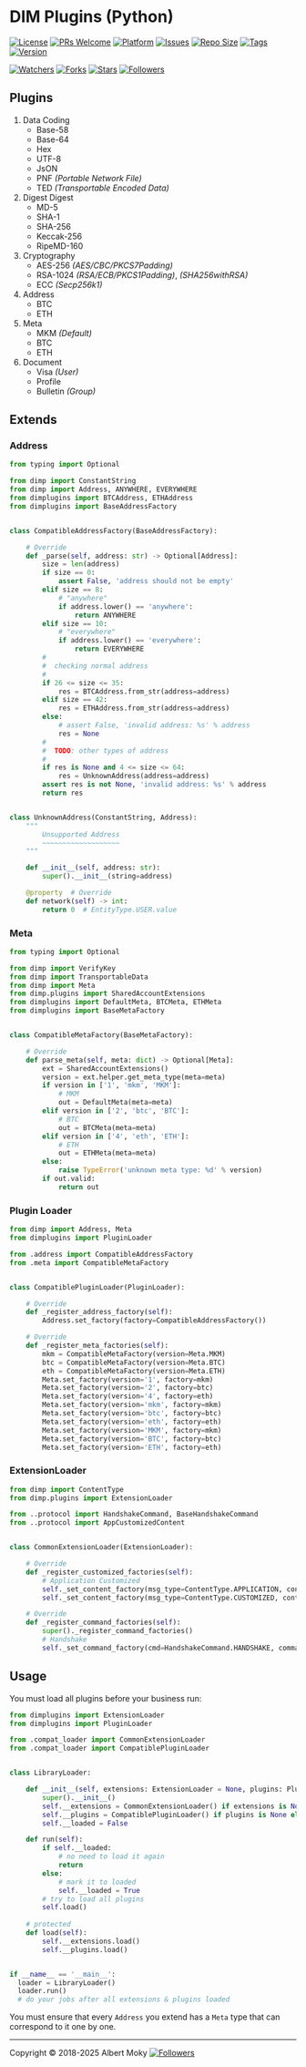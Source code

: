 # DIM Plugins (Python)

[![License](https://img.shields.io/github/license/dimchat/plugins-py)](https://github.com/dimchat/plugins-py/blob/main/LICENSE)
[![PRs Welcome](https://img.shields.io/badge/PRs-welcome-brightgreen.svg)](https://github.com/dimchat/plugins-py/pulls)
[![Platform](https://img.shields.io/badge/Platform-Python%203-brightgreen.svg)](https://github.com/dimchat/plugins-py/wiki)
[![Issues](https://img.shields.io/github/issues/dimchat/plugins-py)](https://github.com/dimchat/plugins-py/issues)
[![Repo Size](https://img.shields.io/github/repo-size/dimchat/plugins-py)](https://github.com/dimchat/plugins-py/archive/refs/heads/main.zip)
[![Tags](https://img.shields.io/github/tag/dimchat/plugins-py)](https://github.com/dimchat/plugins-py/tags)
[![Version](https://img.shields.io/pypi/v/dimplugins)](https://pypi.org/project/dimplugins)

[![Watchers](https://img.shields.io/github/watchers/dimchat/plugins-py)](https://github.com/dimchat/plugins-py/watchers)
[![Forks](https://img.shields.io/github/forks/dimchat/plugins-py)](https://github.com/dimchat/plugins-py/forks)
[![Stars](https://img.shields.io/github/stars/dimchat/plugins-py)](https://github.com/dimchat/plugins-py/stargazers)
[![Followers](https://img.shields.io/github/followers/dimchat)](https://github.com/orgs/dimchat/followers)

## Plugins

1. Data Coding
   * Base-58
   * Base-64
   * Hex
   * UTF-8
   * JsON
   * PNF _(Portable Network File)_
   * TED _(Transportable Encoded Data)_
2. Digest Digest
   * MD-5
   * SHA-1
   * SHA-256
   * Keccak-256
   * RipeMD-160
3. Cryptography
   * AES-256 _(AES/CBC/PKCS7Padding)_
   * RSA-1024 _(RSA/ECB/PKCS1Padding)_, _(SHA256withRSA)_
   * ECC _(Secp256k1)_
4. Address
   * BTC
   * ETH
5. Meta
   * MKM _(Default)_
   * BTC
   * ETH
6. Document
   * Visa _(User)_
   * Profile
   * Bulletin _(Group)_

## Extends

### Address

```python
from typing import Optional

from dimp import ConstantString
from dimp import Address, ANYWHERE, EVERYWHERE
from dimplugins import BTCAddress, ETHAddress
from dimplugins import BaseAddressFactory


class CompatibleAddressFactory(BaseAddressFactory):

    # Override
    def _parse(self, address: str) -> Optional[Address]:
        size = len(address)
        if size == 0:
            assert False, 'address should not be empty'
        elif size == 8:
            # "anywhere"
            if address.lower() == 'anywhere':
                return ANYWHERE
        elif size == 10:
            # "everywhere"
            if address.lower() == 'everywhere':
                return EVERYWHERE
        #
        #  checking normal address
        #
        if 26 <= size <= 35:
            res = BTCAddress.from_str(address=address)
        elif size == 42:
            res = ETHAddress.from_str(address=address)
        else:
            # assert False, 'invalid address: %s' % address
            res = None
        #
        #  TODO: other types of address
        #
        if res is None and 4 <= size <= 64:
            res = UnknownAddress(address=address)
        assert res is not None, 'invalid address: %s' % address
        return res


class UnknownAddress(ConstantString, Address):
    """
        Unsupported Address
        ~~~~~~~~~~~~~~~~~~~
    """

    def __init__(self, address: str):
        super().__init__(string=address)

    @property  # Override
    def network(self) -> int:
        return 0  # EntityType.USER.value
```

### Meta

```python
from typing import Optional

from dimp import VerifyKey
from dimp import TransportableData
from dimp import Meta
from dimp.plugins import SharedAccountExtensions
from dimplugins import DefaultMeta, BTCMeta, ETHMeta
from dimplugins import BaseMetaFactory


class CompatibleMetaFactory(BaseMetaFactory):

    # Override
    def parse_meta(self, meta: dict) -> Optional[Meta]:
        ext = SharedAccountExtensions()
        version = ext.helper.get_meta_type(meta=meta)
        if version in ['1', 'mkm', 'MKM']:
            # MKM
            out = DefaultMeta(meta=meta)
        elif version in ['2', 'btc', 'BTC']:
            # BTC
            out = BTCMeta(meta=meta)
        elif version in ['4', 'eth', 'ETH']:
            # ETH
            out = ETHMeta(meta=meta)
        else:
            raise TypeError('unknown meta type: %d' % version)
        if out.valid:
            return out
```

### Plugin Loader

```python
from dimp import Address, Meta
from dimplugins import PluginLoader

from .address import CompatibleAddressFactory
from .meta import CompatibleMetaFactory


class CompatiblePluginLoader(PluginLoader):

    # Override
    def _register_address_factory(self):
        Address.set_factory(factory=CompatibleAddressFactory())

    # Override
    def _register_meta_factories(self):
        mkm = CompatibleMetaFactory(version=Meta.MKM)
        btc = CompatibleMetaFactory(version=Meta.BTC)
        eth = CompatibleMetaFactory(version=Meta.ETH)
        Meta.set_factory(version='1', factory=mkm)
        Meta.set_factory(version='2', factory=btc)
        Meta.set_factory(version='4', factory=eth)
        Meta.set_factory(version='mkm', factory=mkm)
        Meta.set_factory(version='btc', factory=btc)
        Meta.set_factory(version='eth', factory=eth)
        Meta.set_factory(version='MKM', factory=mkm)
        Meta.set_factory(version='BTC', factory=btc)
        Meta.set_factory(version='ETH', factory=eth)
```

### ExtensionLoader

```python
from dimp import ContentType
from dimp.plugins import ExtensionLoader

from ..protocol import HandshakeCommand, BaseHandshakeCommand
from ..protocol import AppCustomizedContent


class CommonExtensionLoader(ExtensionLoader):

    # Override
    def _register_customized_factories(self):
        # Application Customized
        self._set_content_factory(msg_type=ContentType.APPLICATION, content_class=AppCustomizedContent)
        self._set_content_factory(msg_type=ContentType.CUSTOMIZED, content_class=AppCustomizedContent)

    # Override
    def _register_command_factories(self):
        super()._register_command_factories()
        # Handshake
        self._set_command_factory(cmd=HandshakeCommand.HANDSHAKE, command_class=BaseHandshakeCommand)
```

## Usage

You must load all plugins before your business run:

```python
from dimplugins import ExtensionLoader
from dimplugins import PluginLoader

from .compat_loader import CommonExtensionLoader
from .compat_loader import CompatiblePluginLoader


class LibraryLoader:

    def __init__(self, extensions: ExtensionLoader = None, plugins: PluginLoader = None):
        super().__init__()
        self.__extensions = CommonExtensionLoader() if extensions is None else extensions
        self.__plugins = CompatiblePluginLoader() if plugins is None else plugins
        self.__loaded = False

    def run(self):
        if self.__loaded:
            # no need to load it again
            return
        else:
            # mark it to loaded
            self.__loaded = True
        # try to load all plugins
        self.load()
        
    # protected
    def load(self):
        self.__extensions.load()
        self.__plugins.load()


if __name__ == '__main__':
  loader = LibraryLoader()
  loader.run()
  # do your jobs after all extensions & plugins loaded
```

You must ensure that every ```Address``` you extend has a ```Meta``` type that can correspond to it one by one.

----

Copyright &copy; 2018-2025 Albert Moky
[![Followers](https://img.shields.io/github/followers/moky)](https://github.com/moky?tab=followers)
